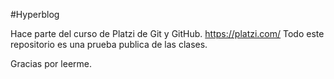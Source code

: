 #Hyperblog 

Hace parte del curso de Platzi de Git y GitHub. 
https://platzi.com/
Todo este repositorio es una prueba publica de las clases.

Gracias por leerme. 

